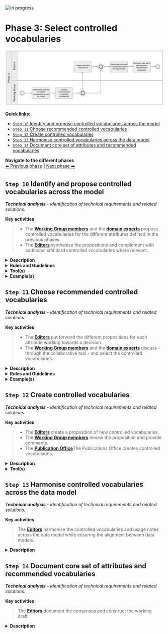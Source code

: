 ![in progress](https://img.shields.io/badge/status-in%20progress-yellow)

# Phase 3: Select controlled vocabularies
![Process_Phase 3](img/methodology_phase3.PNG)

**Quick links:**
- [`Step 10` Identify and propose controlled vocabularies across the model](#step-10-Identify-and-propose-controlled-vocabularies-across-the-model)
- [`Step 11` Choose recommended controlled vocabularies](#step-11-Choose-recommended-controlled-vocabularies)
- [`Step 12` Create controlled vocabularies](#step-12-Create-controlled-vocabularies)
- [`Step 13` Harmonise controlled vocabularies across the data model](#step-13-Harmonise-controlled-vocabularies-across-the-data-model)
- [`Step 14` Document core set of attributes and recommended vocabularies](#step-14-Document-core-set-of-attributes-and-recommended-vocabularies)



**Navigate to the different phases**\
[:arrow_left: Previous phase](phase2.md) **|**
[Next phase :arrow_right:](phase4.md)

## `Step 10` Identify and propose controlled vocabularies across the model
<i><b>Technical analysis</b> - identification of technical requirements and related solutions.</i>

**Key activities**
> * The [<b>Working Group members</b>](../stakeholders#working-group) and the [<b>domain experts</b>](../stakeholders#domain-experts) propose controlled vocabularies for the different attributes defined in the previous phases.
> * The [<b>Editors</b>](../stakeholders#editors) synthesise the propositions and complement with additional standard controlled vocabularies where relevant.

<details>
  <summary><b>Description</b></summary>
  
Once a core set of common attributes has been agreed upon and the draft data model is stable enough, the set of controlled vocabularies, for those attributes where a controlled vocabulary is needed, needs to be analysed. 

The editors create a table with the common attributes along one dimension and the local implementations along the other dimension, placing the controlled vocabularies suggested in the cells. Along with the controlled vocabularies, the Working Group is tasked to propose usage notes for all the attributes agreed upon.

</details>

<details>
  <summary><b>Rules and Guidelines</b></summary>

* Controlled vocabularies at the EU level are multilingual which helps in cross- border data exchange scenarios.
* (domain-specific) Controlled vocabularies which are internationally accepted should be considered. 
* Controlled vocabularies should have governance processes in place, be hosted in a sustainable manner and be provided free of charge.

</details>

<details>
  <summary><b>Tool(s)</b></summary>

* [EU Vocabularies](https://op.europa.eu/en/web/eu-vocabularies/controlled-vocabularies)
* [Core Public Service Application Profile](https://joinup.ec.europa.eu/collection/semantic-interoperability-community-semic/solution/core-public-service-vocabulary-application-profile)

</details>

<details>
  <summary><b>Example(s)</b></summary>
  
For instance, for the [gender attribute](https://github.com/SEMICeu/SDG-sandbox/issues/143) the [Human Sex](https://op.europa.eu/en/web/eu-vocabularies/at-concept-scheme/-/resource/authority/human-sex/?target=Browse&uri=http://publications.europa.eu/resource/authority/human-sex) controlled vocabulary has been identified and proposed.n. 
  
</details>

## `Step 11` Choose recommended controlled vocabularies
<i><b>Technical analysis</b> - identification of technical requirements and related solutions.</i>

**Key activities**
> * The [<b>Editors</b>](../stakeholders#editors) put forward the different propositions for each attribute working towards a decision.
> * The [<b>Working Group members</b>](../stakeholders#working-group) and the [<b>domain experts</b>](../stakeholders#domain-experts) discuss - through the collaborative tool - and select the controlled vocabularies.

<details>
  <summary><b>Description</b></summary>
  
 Based on the table of controlled vocabularies, the Working Group members discuss which controlled vocabularies are the most appropriate to be recommended as well as the soundness of the proposed usage notes. This may be based on the status of particular vocabularies (e.g. if they are based on an international standard) or on their usage across multiple implementations.

In the case of divergent views, a live discussion may be organised by the Editors and the moderator to agree on the most controversial proposed solutions.

  
</details>

<details>
  <summary><b>Rules and Guidelines</b></summary>
  
It is important to agree on common official controlled vocabularies that can harmonise across different countries the way in which specific values of properties can be specified, allowing for a uniform indexing and retrieving of data based on common terms. 

</details>

<details>
  <summary><b>Example(s)</b></summary>

As suggested by the Working Group, the editors have used the [language code list](http://publications.europa.eu/resource/authority/language) as controlled vocabulary for the language attribute of all tertiary education related evidences ([see issue #120](https://github.com/SEMICeu/SDG-sandbox/issues/120)). 

</details>

## `Step 12` Create controlled vocabularies
<i><b>Technical analysis</b> - identification of technical requirements and related solutions.</i>

**Key activities**
> * The [<b>Editors</b>](../stakeholders#editors) create a proposition of new controlled vocabularies.
> * The [<b>Working Group members</b>](../stakeholders#working-group) review the proposition and provide comments.
> * The [<b>Publication Office</b>](../stakeholders#publication-office)The Publications Office creates controlled vocabularies.

<details>
  <summary><b>Description</b></summary>
  
 In the event of no controlled vocabularies being available, the Editors (or Working Group members) have the opportunity to propose the creation of controlled vocabularies. Required controlled vocabularies, that do not exist yet, need to be created by the Publications Office, as part of the EU Vocabularies. Of course, existing controlled vocabularies can be updated, if necessary.  


</details>


<details>
  <summary><b>Tool(s)</b></summary>

* [The Publication Office](https://op.europa.eu/en/web/eu-vocabularies/controlled-vocabularies)
</details>

</details>

## `Step 13` Harmonise controlled vocabularies across the data model
<i><b>Technical analysis</b> - identification of technical requirements and related solutions.</i>

**Key activities**
> The [<b>Editors</b>](../stakeholders#editors) harmonise the controlled vocabularies and usage notes across the data model while ensuring the alignment between data models.


<details>
  <summary><b>Description</b></summary>
  
The Editors consider all controlled vocabularies and usage notes across the data model - and across all SDG data models - , check their consistency and identify any overlaps or gaps. 
Editors may propose changes to the recommendations, for example if different controlled vocabularies have been recommended for identical or similar attributes.
Editors may also propose slight changes to the usage notes, for example to harmonise the writing style across the model or solve inconsistencies.

</details>

## `Step 14` Document core set of attributes and recommended vocabularies
<i><b>Technical analysis</b> - identification of technical requirements and related solutions.</i>

**Key activities**
> The [<b>Editors</b>](../stakeholders#editors) document the consensus and construct the working draft.

<details>
  <summary><b>Description</b></summary>
  
On the basis of discussions in phase 3 and phase 4, the editors will document the decisions and prepare to update the draft data model.

</details>
